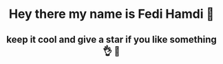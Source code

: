 
<div align="center">
 
# Hey there my name is Fedi Hamdi :wave:

## keep it cool and give a star if you like something :ok_hand: 🧠

